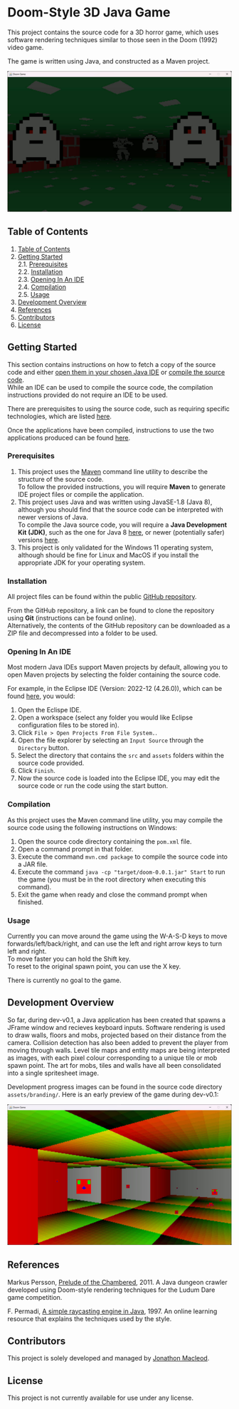 # Doom-Style 3D Java Game

This project contains the source code for a 3D horror game, which uses software rendering techniques similar to those seen in the Doom (1992) video game.

The game is written using Java, and constructed as a Maven project.

![Image of Latest Development Progress](./assets/branding/progress/dev_v0_1/Development_Progress_5.jpg)



## Table of Contents

1. [Table of Contents](#table-of-contents)
2. [Getting Started](#getting-started)                                                  \
    2.1. [Prerequisites](#prerequisites)                                                \
    2.2. [Installation](#installation)                                                  \
    2.3. [Opening In An IDE](#opening-in-an-ide)                                        \
    2.4. [Compilation](#compilation)                                                    \
    2.5. [Usage](#usage)
3. [Development Overview](#development-overview)
4. [References](#references)
5. [Contributors](#contributors)
6. [License](#license)



## Getting Started

This section contains instructions on how to fetch a copy of the source code and either [open them in your chosen Java IDE](#opening-in-an-ide) or [compile the source code](#compilation). \
While an IDE can be used to compile the source code, the compilation instructions provided do not require an IDE to be used.

There are prerequisites to using the source code, such as requiring specific technologies, which are listed [here](#prerequisites).

Once the applications have been compiled, instructions to use the two applications produced can be found [here](#usage).

### Prerequisites

1. This project uses the [Maven](https://maven.apache.org/) command line utility to describe the structure of the source code. \
   To follow the provided instructions, you will require __Maven__ to generate IDE project files or compile the application.
2. This project uses Java and was written using JavaSE-1.8 (Java 8), although you should find that the source code can be interpreted with newer versions of Java. \
   To compile the Java source code, you will require a __Java Development Kit (JDK)__, such as the one for Java 8 [here](https://www.oracle.com/java/technologies/javase/javase8-archive-downloads.html), or newer (potentially safer) versions [here](https://www.oracle.com/java/technologies/downloads/).
3. This project is only validated for the Windows 11 operating system, although should be fine for Linux and MacOS if you install the appropriate JDK for your operating system.

### Installation

All project files can be found within the public [GitHub repository](https://github.com/JonathonMacleod/Doom-Style-3D-Java-Game).

From the GitHub repository, a link can be found to clone the repository using __Git__ (instructions can be found online). \
Alternatively, the contents of the GitHub repository can be downloaded as a ZIP file and decompressed into a folder to be used.

### Opening In An IDE

Most modern Java IDEs support Maven projects by default, allowing you to open Maven projects by selecting the folder containing the source code.

For example, in the Eclipse IDE (Version: 2022-12 (4.26.0)), which can be found [here](https://www.eclipse.org/downloads/), you would:
1. Open the Eclispe IDE.
2. Open a workspace (select any folder you would like Eclipse configuration files to be stored in).
3. Click `File > Open Projects From File System.`.
4. Open the file explorer by selecting an `Input Source` through the `Directory` button.
5. Select the directory that contains the `src` and `assets` folders within the source code provided. 
6. Click `Finish`.
7. Now the source code is loaded into the Eclipse IDE, you may edit the source code or run the code using the start button.

### Compilation

As this project uses the Maven command line utility, you may compile the source code using the following instructions on Windows:
1. Open the source code directory containing the `pom.xml` file.
2. Open a command prompt in that folder.
3. Execute the command `mvn.cmd package` to compile the source code into a JAR file.
4. Execute the command `java -cp "target/doom-0.0.1.jar" Start` to run the game (you must be in the root directory when executing this command).
5. Exit the game when ready and close the command prompt when finished.

### Usage

Currently you can move around the game using the W-A-S-D keys to move forwards/left/back/right, and can use the left and right arrow keys to turn left and right. \
To move faster you can hold the Shift key. \
To reset to the original spawn point, you can use the X key.

There is currently no goal to the game.



## Development Overview

So far, during dev-v0.1, a Java application has been created that spawns a JFrame window and recieves keyboard inputs. Software rendering is used to draw walls, floors and mobs, projected based on their distance from the camera. Collision detection has also been added to prevent the player from moving through walls. Level tile maps and entity maps are being interpreted as images, with each pixel colour corresponding to a unique tile or mob spawn point. The art for mobs, tiles and walls have all been consolidated into a single spritesheet image.

Development progress images can be found in the source code directory `assets/branding/`. Here is an early preview of the game during dev-v0.1:

![Image of Early Dev-v0.1 Progress](./assets/branding/progress/dev_v0_1/Development_Progress_2.jpg)



## References

Markus Persson, [Prelude of the Chambered](https://github.com/skeeto/Prelude-of-the-Chambered), 2011. A Java dungeon crawler developed using Doom-style rendering techniques for the Ludum Dare game competition. 

F. Permadi, [A simple raycasting engine in Java](https://permadi.com/activity/ray-casting-game-engine-demo/), 1997. An online learning resource that explains the techniques used by the style.



## Contributors

This project is solely developed and managed by [Jonathon Macleod](https://github.com/JonathonMacleod).



## License

This project is not currently available for use under any license.



[//]: # (All hyperlinks provided are valid as of 12/12/2023)